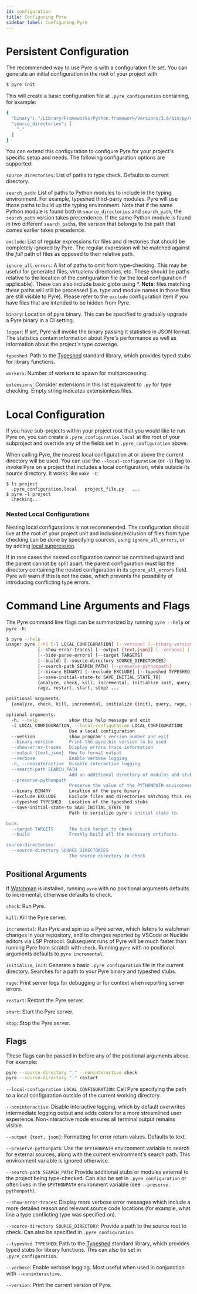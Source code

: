 ```yaml
---
id: configuration
title: Configuring Pyre
sidebar_label: Configuring Pyre
---
```


# Persistent Configuration
The recommended way to use Pyre is with a configuration file set.
You can generate an initial configuration in the root of your project with
```bash
$ pyre init
```

This will create a basic configuration file at `.pyre_configuration` containing,
for example:
```bash
{
  "binary": "/Library/Frameworks/Python.framework/Versions/3.6/bin/pyre.bin",
  "source_directories": [
    "."
  ]
}
```

You can extend this configuration to configure Pyre for your project's specific
setup and needs. The following configuration options are supported:

`source_directories`: List of paths to type check. Defaults to current directory.

`search_path`: List of paths to Python modules to include in the typing
environment. For example, typeshed third-party modules. Pyre will use those
paths to build up the typing environment. Note that if the same Python module is
found both in `source_directories` and `search_path`, the `search_path` version
takes precendence. If the same Python module is found in two different
`search_path`s, the version that belongs to the path that comes earlier takes
precedence.

`exclude`: List of regular expressions for files and directories that should be
completely ignored by Pyre. The regular expression will be matched against the
*full* path of files as opposed to their relative path.

`ignore_all_errors`: A list of paths to omit from type-checking. This may be
useful for generated files, virtualenv directories, etc.  These should be paths
relative to the location of the configuration file (or the local configuration
if applicable).  These can also include basic globs using *. **Note**: files
matching these paths will still be processed (i.e. type and module names in those files are still visible to Pyre). Please refer to the `exclude`
configuration item if you have files that are intended to be hidden from Pyre.

`binary`: Location of pyre binary. This can be specified to gradually upgrade a Pyre
binary in a CI setting.

`logger`: If set, Pyre will invoke the binary passing it statistics in JSON format.
The statistics contain information about Pyre's performance as well as information about
the project's type coverage.

`typeshed`: Path to the [Typeshed](https://github.com/python/typeshed) standard library, which
provides typed stubs for library functions.

`workers`: Number of workers to spawn for multiprocessing.

`extensions`: Consider extensions in this list equivalent to `.py` for type checking.
Empty string indicates extensionless files.


# Local Configuration
If you have sub-projects within your project root that you would like to run Pyre on, you
can create a `.pyre_configuration.local` at the root of your subproject and override any
of the fields set in `.pyre_configuration` above.

When calling Pyre, the nearest local configuration at or above the current directory will be used.
You can use the `--local-configuration` (or `-l`) flag to invoke Pyre on a project that includes a
local configuration, while outside its source directory. It works like `make -C`:
```
$ ls project
  .pyre_configuration.local   project_file.py   ...
$ pyre -l project
  Checking...
```

### Nested Local Configurations
Nesting local configurations is not recommended. The configuration should live at the root of your
project unit and inclusion/exclusion of files from type checking can be done by specifying sources, using
`ignore_all_errors`, or by adding [local suppression](https://pyre-check.org/docs/error-suppression.html).

If in rare cases the nested configuration cannot be combined upward and the parent cannot be split apart, the
parent configuration must list the directory containing the nested configuration in its `ignore_all_errors` field.
Pyre will warn if this is not the case, which prevents the possibility of introducing conflicting type errors.


# Command Line Arguments and Flags

The Pyre command line flags can be summarized by running `pyre --help` or `pyre -h`:

```bash
$ pyre --help
usage: pyre [-h] [-l LOCAL_CONFIGURATION] [--version] [--binary-version]
            [--show-error-traces] [--output {text,json}] [--verbose] [-n]
            [--hide-parse-errors] [--target TARGETS]
            [--build] [--source-directory SOURCE_DIRECTORIES]
            [--search-path SEARCH_PATH] [--preserve-pythonpath]
            [--binary BINARY] [--exclude EXCLUDE] [--typeshed TYPESHED]
            [--save-initial-state-to SAVE_INITIAL_STATE_TO]
            {analyze, check, kill, incremental, initialize init, query,
            rage, restart, start, stop} ...

positional arguments:
  {analyze, check, kill, incremental, initialize (init), query, rage, restart, start, stop}

optional arguments:
  -h, --help            show this help message and exit
  -l LOCAL_CONFIGURATION, --local-configuration LOCAL_CONFIGURATION
                        Use a local configuration
  --version             show program's version number and exit
  --binary-version      Print the pyre.bin version to be used
  --show-error-traces   Display errors trace information
  --output {text,json}  How to format output
  --verbose             Enable verbose logging
  -n, --noninteractive  Disable interactive logging
  --search-path SEARCH_PATH
                        Add an additional directory of modules and stubs to include in the type environment
  --preserve-pythonpath
                        Preserve the value of the PYTHONPATH environment variable and inherit the current python environment's search path
  --binary BINARY       Location of the pyre binary
  --exclude EXCLUDE     Exclude files and directories matching this regexp from parsing
  --typeshed TYPESHED   Location of the typeshed stubs
  --save-initial-state-to SAVE_INITIAL_STATE_TO
                        Path to serialize pyre's initial state to.

buck:
  --target TARGETS      The buck target to check
  --build               Freshly build all the necessary artifacts.

source-directories:
  --source-directory SOURCE_DIRECTORIES
                        The source directory to check
```

## Positional Arguments
If [Watchman](https://facebook.github.io/watchman/docs/install/) is
installed, running `pyre` with no positional arguments defaults to incremental,
otherwise defaults to check.

`check`: Run Pyre.

`kill`: Kill the Pyre server.

`incremental`: Run Pyre and spin up a Pyre server, which listens to watchman changes in
your repository, and to changes reported by VSCode or Nuclide editors via LSP Protocol.
Subsequent runs of Pyre will be much faster than running Pyre from scratch with `check`.
Running `pyre` with no positional arguments defaults to `pyre incremental`.

`initialize`, `init`: Generate a basic `.pyre_configuration` file in the current directory.
Searches for a path to your Pyre binary and typeshed stubs.

`rage`: Print server logs for debugging or for context when reporting server errors.

`restart`: Restart the Pyre server.

`start`: Start the Pyre server.

`stop`: Stop the Pyre server.


## Flags
These flags can be passed in before any of the positional arguments above. For example:
```bash
pyre --source-directory "." --noninteractive check
pyre --source-directory "." restart
```

`--local-configuration LOCAL_CONFIGURATION`: Call Pyre specifying the path to a local
configuration outside of the current working directory.

`--noninteractive`: Disable interactive logging, which by default overwrites intermediate
logging output and adds colors for a more streamlined user experience.
Non-interactive mode ensures all terminal output remains visible.

`--output {text, json}`: Formatting for error return values. Defaults to text.

`--preserve-pythonpath`: Use the `$PYTHONPATH` environment variable to search for external
sources, along with the current environment's search path. This environment variable is
ignored otherwise.

`--search-path SEARCH_PATH`: Provide additional stubs or modules external to the project
being type-checked. Can also be set in `.pyre_configuration` or often lives in the
`$PYTHONPATH` environment variable (see `--preserve-pythonpath`).

`--show-error-traces`: Display more verbose error messages which include a more detailed
reason and relevant source code locations (for example, what line a type conflicting
  type was specified on).

`--source-directory SOURCE_DIRECTORY`: Provide a path to the source root to check. Can also
be specified in `.pyre_configuration`.

`--typeshed TYPESHED`: Path to the [Typeshed](https://github.com/python/typeshed) standard library,
which provides typed stubs for library functions. This can also be set in `.pyre_configuration`.

`--verbose`: Enable verbose logging. Most useful when used in conjunction with `--noninteractive`.

`--version`: Print the current version of Pyre.
